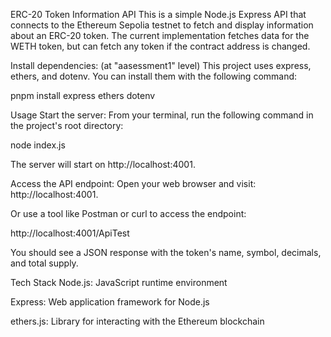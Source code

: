 ERC-20 Token Information API
This is a simple Node.js Express API that connects to the Ethereum Sepolia testnet to fetch and display information about an ERC-20 token. The current implementation fetches data for the WETH token, but can fetch any token if the contract address is changed.

Install dependencies: (at "aasessment1" level)
This project uses express, ethers, and dotenv. You can install them with the following command:

pnpm install express ethers dotenv

Usage
Start the server:
From your terminal, run the following command in the project's root directory:

node index.js

The server will start on http://localhost:4001.

Access the API endpoint:
Open your web browser and visit: http://localhost:4001.

Or use a tool like Postman or curl to access the endpoint:

http://localhost:4001/ApiTest

You should see a JSON response with the token's name, symbol, decimals, and total supply.

Tech Stack
Node.js: JavaScript runtime environment

Express: Web application framework for Node.js

ethers.js: Library for interacting with the Ethereum blockchain